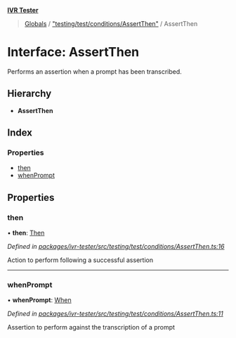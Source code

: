 **[IVR Tester](../README.md)**

> [Globals](../README.md) / ["testing/test/conditions/AssertThen"](../modules/_testing_test_conditions_assertthen_.md) / AssertThen

# Interface: AssertThen

Performs an assertion when a prompt has been transcribed.

## Hierarchy

* **AssertThen**

## Index

### Properties

* [then](_testing_test_conditions_assertthen_.assertthen.md#then)
* [whenPrompt](_testing_test_conditions_assertthen_.assertthen.md#whenprompt)

## Properties

### then

•  **then**: [Then](_testing_test_conditions_then_then_.then.md)

*Defined in [packages/ivr-tester/src/testing/test/conditions/AssertThen.ts:16](https://github.com/SketchingDev/ivr-tester/blob/c05dd5d/packages/ivr-tester/src/testing/test/conditions/AssertThen.ts#L16)*

Action to perform following a successful assertion

___

### whenPrompt

•  **whenPrompt**: [When](../modules/_testing_test_conditions_when_when_.md#when)

*Defined in [packages/ivr-tester/src/testing/test/conditions/AssertThen.ts:11](https://github.com/SketchingDev/ivr-tester/blob/c05dd5d/packages/ivr-tester/src/testing/test/conditions/AssertThen.ts#L11)*

Assertion to perform against the transcription of a prompt
